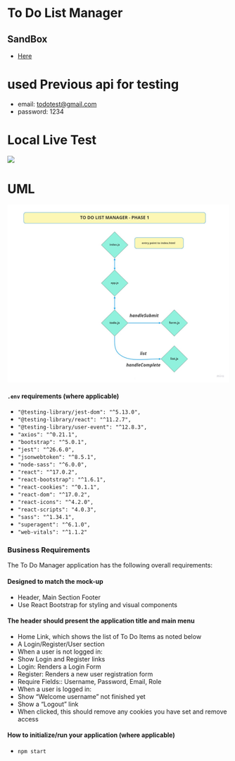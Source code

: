 # To Do List Manager



## SandBox
- [Here](https://codesandbox.io/s/loving-satoshi-w7ruw?file=/src/components/todo/list/list.scss)
# used Previous api for testing 
- email: todotest@gmail.com
- password: 1234
# Local Live Test
![](https://media.giphy.com/media/U3Z4vLgIWgXvb6Zrxb/giphy.gif)



# UML 
![](https://github.com/MasteRminD6666/todo-app/blob/master/assets/UML-todoListManager.jpg)

#### `.env` requirements (where applicable)

- `"@testing-library/jest-dom": "^5.13.0",`
- `"@testing-library/react": "^11.2.7",`
- `"@testing-library/user-event": "^12.8.3",`
- `"axios": "^0.21.1",`
- `"bootstrap": "^5.0.1",`
- `"jest": "^26.6.0",`
- `"jsonwebtoken": "^8.5.1",`
- `"node-sass": "^6.0.0",`
- `"react": "^17.0.2",`
- `"react-bootstrap": "^1.6.1",`
- `"react-cookies": "^0.1.1",`
- `"react-dom": "^17.0.2",`
- `"react-icons": "^4.2.0",`
- `"react-scripts": "4.0.3",`
- `"sass": "^1.34.1",`
- `"superagent": "^6.1.0",`
- `"web-vitals": "^1.1.2"`

### Business Requirements

The To Do Manager application has the following overall requirements:

#### Designed to match the mock-up

- Header, Main Section Footer
- Use React Bootstrap for styling and visual components

#### The header should present the application title and main menu

- Home Link, which shows the list of To Do Items as noted below
- A Login/Register/User section
- When a user is not logged in:
- Show Login and Register links
- Login: Renders a Login Form
- Register: Renders a new user registration form
- Require Fields:: Username, Password, Email, Role
- When a user is logged in:
- Show “Welcome username” not finished yet 
- Show a “Logout” link
- When clicked, this should remove any cookies you have set and remove access

#### How to initialize/run your application (where applicable)

- `npm start`




